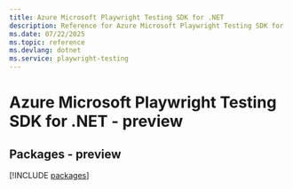```yaml
---
title: Azure Microsoft Playwright Testing SDK for .NET
description: Reference for Azure Microsoft Playwright Testing SDK for .NET
ms.date: 07/22/2025
ms.topic: reference
ms.devlang: dotnet
ms.service: playwright-testing
---
```

# Azure Microsoft Playwright Testing SDK for .NET - preview
## Packages - preview
[!INCLUDE [packages](microsoft-playwright-testing-index.md)]